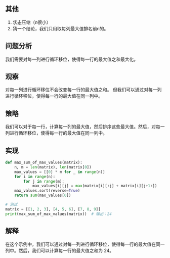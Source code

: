## 其他
1. 状态压缩（n很小）
2. 猜一个结论，我们只用取每列最大值排名前n的。

## 问题分析
我们需要对每一列进行循环移位，使得每一行的最大值之和最大化。

## 观察
对每一列进行循环移位不会改变每一行的最大值之和。
但我们可以通过对每一列进行循环移位，使得每一行的最大值在同一列中。

## 策略
我们可以对于每一行，计算每一列的最大值，然后排序这些最大值。然后，对每一列进行循环移位，使得每一行的最大值在同一列中。

## 实现
```python
def max_sum_of_max_values(matrix):
    n, m = len(matrix), len(matrix[0])
    max_values = [[0] * m for _ in range(n)]
    for i in range(n):
        for j in range(m):
            max_values[i][j] = max(matrix[i][:j] + matrix[i][j+1:])
    max_values.sort(reverse=True)
    return sum(max_values[0])

# 测试
matrix = [[1, 2, 3], [4, 5, 6], [7, 8, 9]]
print(max_sum_of_max_values(matrix))  # 输出：24
```

## 解释
在这个示例中，我们可以通过对每一列进行循环移位，使得每一行的最大值在同一列中。然后，我们可以计算每一行的最大值之和为 24。
